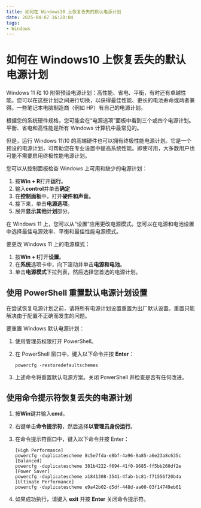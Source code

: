```yaml
---
title: 如何在 Windows10 上恢复丢失的默认电源计划
date: 2025-04-07 16:20:04
tags:
- Windows
---
```


# 如何在 Windows10 上恢复丢失的默认电源计划

Windows 11 和 10 附带预设电源计划：高性能、省电、平衡，有时还有卓越性能。您可以在这些计划之间进行切换，以获得最佳性能、更长的电池寿命或两者兼得。一些笔记本电脑制造商（例如 HP）有自己的电源计划。

根据您的系统硬件规格，您可能会在“电源选项”面板中看到三个或四个电源计划。平衡、省电和高性能是所有 Windows 计算机中最常见的。

但是，运行 Windows 11\10 的高端硬件也可以拥有终极性能电源计划。它是一个预设的电源计划，可帮助您在专业设置中提高系统性能。即使可用，大多数用户也可能不需要启用终极性能电源计划。

您可以从控制面板检查 Windows 上可用和缺少的电源计划：

1. 按**Win + R**打开**运行**。
2. 输入**control**并单击**确定**
3. 在**控制面板**中，打开**硬件和声音。**
4. 接下来，单击**电源选项**。
5. 展开**显示其他计划**部分。

在 Windows 11 上，您可以从“设置”应用更改电源模式。您可以在电源和电池设置中选择最佳电源效率、平衡和最佳性能电源模式。

要更改 Windows 11 上的电源模式：

1. 按**Win + I**打开**设置**。
2. 在**系统**选项卡中，向下滚动并单击**电源和电池**。
3. 单击**电源模式**下拉列表，然后选择您首选的电源计划。

## 使用 PowerShell 重置默认电源计划设置

在尝试恢复电源计划之前，请将所有电源计划设置重置为出厂默认设置。重置只能解决由于配置不正确而发生的问题。

要重置 Windows 默认电源计划：

1. 使用管理员权限打开 PowerShell。

2. 在 PowerShell 窗口中，键入以下命令并按 **Enter**：

	```shell
	powercfg -restoredefaultschemes
	```

3. 上述命令将重置默认电源方案。关闭 PowerShell 并检查是否有任何改进。

## 使用命令提示符恢复丢失的电源计划

1. 按**Win**键并输入**cmd**。

2. 右键单击**命令提示符**，然后选择**以管理员身份运行**。

3. 在命令提示符窗口中，键入以下命令并按 Enter：

	```
	[High Performance]
	powercfg -duplicatescheme 8c5e7fda-e8bf-4a96-9a85-a6e23a8c635c
	[Balanced]
	powercfg -duplicatescheme 381b4222-f694-41f0-9685-ff5bb260df2e
	[Power Saver]
	powercfg -duplicatescheme a1841308-3541-4fab-bc81-f71556f20b4a
	[Ultimate Performance]
	powercfg -duplicatescheme e9a42b02-d5df-448d-aa00-03f14749eb61
	```

4. 如果成功执行，请键入 **exit** 并按 **Enter** 关闭命令提示符。

